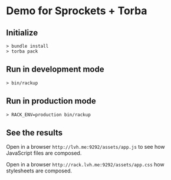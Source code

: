 # Demo for Sprockets + Torba

## Initialize
```
> bundle install
> torba pack
```

## Run in development mode
```
> bin/rackup
```

## Run in production mode
```
> RACK_ENV=production bin/rackup
```

## See the results
Open in a browser `http://lvh.me:9292/assets/app.js` to see how JavaScript files are composed.

Open in a browser `http://rack.lvh.me:9292/assets/app.css` how stylesheets are composed.
